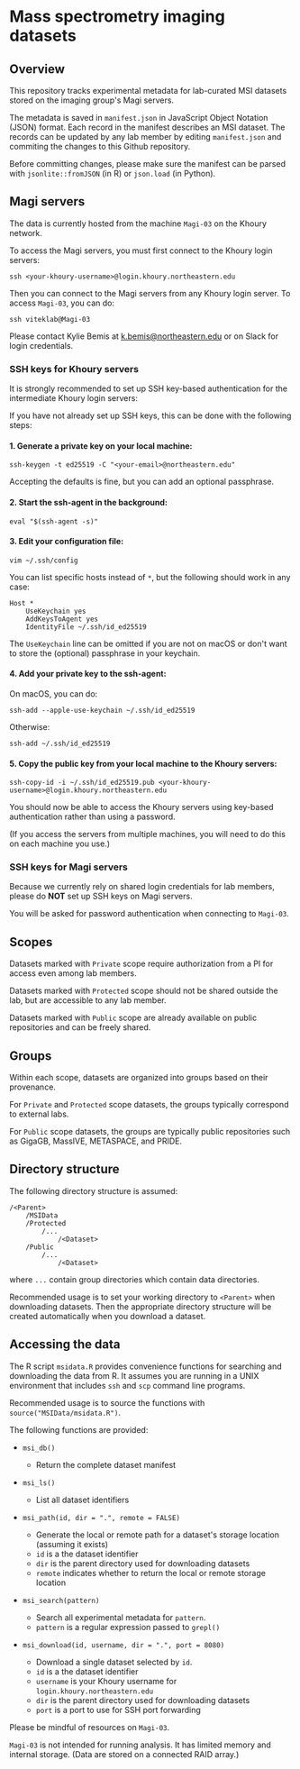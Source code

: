 # Mass spectrometry imaging datasets



## Overview

This repository tracks experimental metadata for lab-curated MSI datasets stored on the imaging group's Magi servers.

The metadata is saved in `manifest.json` in JavaScript Object Notation (JSON) format. Each record in the manifest describes an MSI dataset. The records can be updated by any lab member by editing `manifest.json` and commiting the changes to this Github repository.

Before committing changes, please make sure the manifest can be parsed with `jsonlite::fromJSON` (in R) or `json.load` (in Python).



## Magi servers

The data is currently hosted from the machine `Magi-03` on the Khoury network.

To access the Magi servers, you must first connect to the Khoury login servers:

`ssh <your-khoury-username>@login.khoury.northeastern.edu`

Then you can connect to the Magi servers from any Khoury login server. To access `Magi-03`, you can do:

`ssh viteklab@Magi-03`

Please contact Kylie Bemis at <k.bemis@northeastern.edu> or on Slack for login credentials.

### SSH keys for Khoury servers

It is strongly recommended to set up SSH key-based authentication for the intermediate Khoury login servers:

If you have not already set up SSH keys, this can be done with the following steps:

#### 1. Generate a private key on your local machine:

`ssh-keygen -t ed25519 -C "<your-email>@northeastern.edu"`

Accepting the defaults is fine, but you can add an optional passphrase.

#### 2. Start the ssh-agent in the background:

`eval "$(ssh-agent -s)"`

#### 3. Edit your configuration file:

`vim ~/.ssh/config`

You can list specific hosts instead of `*`, but the following should work in any case:

```
Host *
	UseKeychain yes
	AddKeysToAgent yes
	IdentityFile ~/.ssh/id_ed25519
```

The `UseKeychain` line can be omitted if you are not on macOS or don't want to store the (optional) passphrase in your keychain.

#### 4. Add your private key to the ssh-agent:

On macOS, you can do:

`ssh-add --apple-use-keychain ~/.ssh/id_ed25519`

Otherwise:

`ssh-add ~/.ssh/id_ed25519`

#### 5. Copy the public key from your local machine to the Khoury servers:

`ssh-copy-id -i ~/.ssh/id_ed25519.pub <your-khoury-username>@login.khoury.northeastern.edu`

You should now be able to access the Khoury servers using key-based authentication rather than using a password.

(If you access the servers from multiple machines, you will need to do this on each machine you use.)

### SSH keys for Magi servers

Because we currently rely on shared login credentials for lab members, please do __NOT__ set up SSH keys on Magi servers.

You will be asked for password authentication when connecting to `Magi-03`.



## Scopes

Datasets marked with `Private` scope require authorization from a PI for access even among lab members.

Datasets marked with `Protected` scope should not be shared outside the lab, but are accessible to any lab member.

Datasets marked with `Public` scope are already available on public repositories and can be freely shared.



## Groups

Within each scope, datasets are organized into groups based on their provenance.

For `Private` and `Protected` scope datasets, the groups typically correspond to external labs.

For `Public` scope datasets, the groups are typically public repositories such as GigaGB, MassIVE, METASPACE, and PRIDE.



## Directory structure

The following directory structure is assumed:

```
/<Parent>
    /MSIData
    /Protected
        /...
            /<Dataset>
    /Public
        /...
            /<Dataset>
```

where `...` contain group directories which contain data directories.

Recommended usage is to set your working directory to `<Parent>` when downloading datasets. Then the appropriate directory structure will be created automatically when you download a dataset.



## Accessing the data

The R script `msidata.R` provides convenience functions for searching and downloading the data from R. It assumes you are running in a UNIX environment that includes `ssh` and `scp` command line programs.

Recommended usage is to source the functions with `source("MSIData/msidata.R")`.

The following functions are provided:

- `msi_db()`
    + Return the complete dataset manifest

- `msi_ls()`
    + List all dataset identifiers

- `msi_path(id, dir = ".", remote = FALSE)`
    + Generate the local or remote path for a dataset's storage location (assuming it exists)
    + `id` is a the dataset identifier
    + `dir` is the parent directory used for downloading datasets
    + `remote` indicates whether to return the local or remote storage location 

- `msi_search(pattern)`
    + Search all experimental metadata for `pattern`.
    + `pattern` is a regular expression passed to `grepl()`

- `msi_download(id, username, dir = ".", port = 8080)`
    + Download a single dataset selected by `id`.
    + `id` is a the dataset identifier
    + `username` is your Khoury username for `login.khoury.northeastern.edu`
    + `dir` is the parent directory used for downloading datasets
    + `port` is a port to use for SSH port forwarding

Please be mindful of resources on `Magi-03`.

`Magi-03` is not intended for running analysis. It has limited memory and internal storage. (Data are stored on a connected RAID array.)


